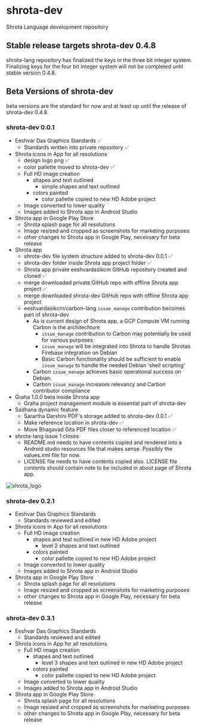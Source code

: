 # shrota-dev
Shrota Language development repository
## Stable release targets shrota-dev 0.4.8
shrota-lang repository has finalized the keys in
the three bit integer system.
Finalizing keys for the four bit integer system
will not be completed until stable version 0.4.8.
## Beta Versions of shrota-dev
beta versions are the standard for now and at least up until the release of shrota-dev 0.4.8.
### shrota-dev 0.0.1
- Eeshvar Das Graphics Standards ✅
  - Standards written into private repository ✅
- Shrota icons in App for all resolutions
  - design logo png ✅
  - color pallette moved to shrota-dev ✅
  - Full HD image creation
    - shapes and text outlined
      - simple shapes and text outlined
    - colors painted 
      - color pallette copied to new HD Adobe project
  - Image converted to lower quality
  - Images added to Shrota app in Android Studio
- Shrota app in Google Play Store 
  - Shrota splash page for all resolutions
  - Image resized and cropped as screenshots for marketing purposes
  - other changes to Shrota app in Google Play, necessary for beta release 
- Shrota app
  - shrota-dev file system structure added to shrota-dev 0.0.1 ✅
  - shrota-dev folder inside Shrota app project folder ✅
  - Shrota app private eeshvardasikcm GitHub repository created and cloned ✅
  - merge downloaded private GitHub repo with offline Shrota app project ✅
  - merge downloaded shrota-dev GitHub repo with offline Shrota app project
  - eeshvardasikcm/carbon-lang `issue_manage` contribution becomes part of shrota-dev
    - As is current design of Shrota app, a GCP Compute VM running Carbon is the architechture
      - `issue_manage` contribution to Carbon may potentially be used for various purposes
      - `issue_manage` will be integrated into Shrota to handle Shrotas Firebase integration on Debian
      - Basic Carbon functionality should be sufficient to enable `issue_manage` to handle the needed Debian 'shell scripting'
    - Carbon `issue_manage` achieves basic operational success on Debian.
    - Carbon `issue_manage` increases relevancy and Carbon contributor compliance
- Graha 1.0.0 beta inside Shrota app
  - Graha project management module is essential part of shrota-dev
- Sadhana dynamic feature 
  - Sarartha Darshini PDF's storage added to shrota-dev 0.0.1 ✅
  - Make reference location in shrota-dev ✅
  - Move Bhagavad Gita PDF files closer to referenced location ✅
- shrota-lang issue 1 closes
  - README.md needs to have contents copied and rendered into a Android studio resources file that makes sense. Possibly the values.xml file for now.
  - LICENSE file needs to have contents copied also. LICENSE file contents should contain note to be included in about page of Shrota app.


![shrota_logo](https://user-images.githubusercontent.com/96601374/203567454-8ef7f8ec-af72-4e28-8d35-6097088c8567.png)


### shrota-dev 0.2.1
- Eeshvar Das Graphics Standards 
  - Standards reviewed and edited 
- Shrota icons in App for all resolutions
  - Full HD image creation
    - shapes and text outlined in new HD Adobe project 
      - level 2 shapes and text outlined 
    - colors painted 
      - color pallette copied to new HD Adobe project
  - Image converted to lower quality
  - Images added to Shrota app in Android Studio
- Shrota app in Google Play Store 
  - Shrota splash page for all resolutions
  - Image resized and cropped as screenshots for marketing purposes
  - other changes to Shrota app in Google Play, necessary for beta release 

### shrota-dev 0.3.1
- Eeshvar Das Graphics Standards 
  - Standards reviewed and edited 
- Shrota icons in App for all resolutions
  - Full HD image creation
    - shapes and text outlined
      - level 3 shapes and text outlined in new HD Adobe project 
    - colors painted 
      - color pallette copied to new HD Adobe project
  - Image converted to lower quality
  - Images added to Shrota app in Android Studio
- Shrota app in Google Play Store 
  - Shrota splash page for all resolutions
  - Image resized and cropped as screenshots for marketing purposes
  - other changes to Shrota app in Google Play, necessary for beta release 
